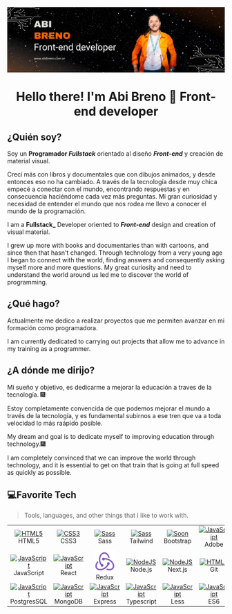 <img align="center" alt="banner" width="auto" src="Abi.png">

<h1 align="center">Hello there! I'm Abi Breno 🚀 Front-end developer</h1>

## ¿Quién soy? 
Soy un **Programador _Fullstack_** orientado al diseño ***Front-end*** y creación
de material visual.

Crecí más con libros y documentales que con dibujos animados, y desde entonces eso no ha cambiado. A través de la tecnología desde muy chica empecé a conectar con el mundo, encontrando respuestas y en consecuencia haciéndome cada vez más preguntas.
Mi gran curiosidad y necesidad de entender el mundo que nos rodea me llevo a conocer el mundo de la programación.

I am a **Fullstack_** Developer oriented to ***Front-end*** design and creation
of visual material.

I grew up more with books and documentaries than with cartoons, and since then that hasn't changed. Through technology from a very young age I began to connect with the world, finding answers and consequently asking myself more and more questions.
My great curiosity and need to understand the world around us led me to discover the world of programming.
## ¿Qué hago?
Actualmente me dedico a realizar proyectos que me permiten avanzar en mi formación como 
programadora.

I am currently dedicated to carrying out projects that allow me to advance in my training as a
programmer.

## ¿A dónde me dirijo?
Mi sueño y objetivo, es dedicarme a mejorar la educación a traves de la tecnología. 🎆

Estoy completamente convencida de que podemos mejorar el mundo a través de la tecnología, y es fundamental subirnos a ese tren que va a toda velocidad lo más raápido posible.

My dream and goal is to dedicate myself to improving education through technology.🎆

I am completely convinced that we can improve the world through technology, and it is essential to get on that train that is going at full speed as quickly as possible.

 <h2 align="left" id="macropower-tech">💻Favorite Tech</h2>

> Tools, languages, and other things that I like to work with.
<table align="center">
  <tr>
    <td align="center" width="100">
      <a href="#">
        <img src="https://upload.wikimedia.org/wikipedia/commons/6/61/HTML5_logo_and_wordmark.svg" width="50" height="50" alt="HTML5" />
      </a>
      <br>HTML5
    </td>
    <td align="center" width="100">
      <a href="#">
        <img src="https://upload.wikimedia.org/wikipedia/commons/d/d5/CSS3_logo_and_wordmark.svg" width="50" height="50" alt="CSS3" />
      </a>
      <br>CSS3
    </td>
    <td align="center"  width="100">
      <a href="#">
        <img src="https://upload.wikimedia.org/wikipedia/commons/9/96/Sass_Logo_Color.svg" width="50" height="50" alt="Sass" />
      </a>
      <br>Sass
    </td>
    <td align="center"  width="100">
      <a href="#">
        <img src="https://upload.wikimedia.org/wikipedia/commons/d/d5/Tailwind_CSS_Logo.svg" width="50" height="50" alt="Sass" />
      </a>
      <br>Tailwind
    </td>
    <td align="center" width="100">
      <a href="#">
        <img src="https://cdn.jsdelivr.net/gh/devicons/devicon/icons/bootstrap/bootstrap-original.svg" width="50" height="50" alt="Soon" />
      </a>
      <br>Bootstrap
    </td>
    <td align="center" width="100">
      <a href="#">
        <img src="https://cdn.worldvectorlogo.com/logos/adobe-illustrator-cc-2019.svg" width="50" height="50" alt="JavaScript" />
      </a>
      <br>Adobe
    </td>
    <td align="center" width="100">
      <a href="#">
        <img src="https://upload.wikimedia.org/wikipedia/commons/3/33/Figma-logo.svg" width="50" height="50" alt="Soon" />
      </a>
      <br>Figma
    </td>
  </tr>
  
  <tr>
    <td align="center" width="100">
      <a href="#">
        <img src="https://upload.wikimedia.org/wikipedia/commons/9/99/Unofficial_JavaScript_logo_2.svg" width="50" height="50" alt="JavaScript" />
      </a>
      <br>JavaScript
    </td>
    <td align="center" width="100">
      <a href="#">
        <img src="https://cdn.worldvectorlogo.com/logos/react-2.svg" width="50" height="50" alt="JavaScript" />
      </a>
      <br>React
    </td>
    <td align="center" width="100">
      <a href="#">
        <img src="https://raw.githubusercontent.com/sachinverma53121/sachinverma53121/master/icons/redux.png" width="50" height="50" alt="Redux" />
      </a>
      <br>Redux
    </td>
    </td>
    <td align="center" width="100">
      <a href="#">
        <img src="https://upload.wikimedia.org/wikipedia/commons/d/d9/Node.js_logo.svg" width="50" height="50" alt="NodeJS" />
      </a>
      <br>Node.js
    </td>
    <td align="center" width="100">
      <a href="#">
        <img src="https://cdn.worldvectorlogo.com/logos/next-js.svg" width="50" height="50" alt="NodeJS" />
      </a>
      <br>Next.js
    </td>

  <td align="center" width="100">
   <a href="#">
   <img src="https://cdn.jsdelivr.net/gh/devicons/devicon/icons/git/git-original.svg" width="50" height="50" alt="HTML5" />
 </a>
   <br>Git
  </td>
   <td align="center" width="100">
   <a href="#">
   <img src="https://cdn.jsdelivr.net/gh/devicons/devicon/icons/github/github-original.svg" width="50" height="50" alt="CSS3" />
   </a>
  <br>Github
   </td>
  </tr>
<tr>
    <td align="center" width="100">
      <a href="#">
        <img src="https://cdn.jsdelivr.net/gh/devicons/devicon/icons/mysql/mysql-original.svg" width="50" height="50" alt="JavaScript" />
      </a>
      <br>PostgresSQL
    </td>
  <td align="center" width="100">
      <a href="#">
        <img src="https://cdn.worldvectorlogo.com/logos/mongodb-icon-1.svg" width="50" height="50" alt="JavaScript" />
      </a>
      <br>MongoDB
    </td>
   <td align="center" width="100">
      <a href="#">
        <img src="https://cdn.worldvectorlogo.com/logos/express-109.svg" width="50" height="50" alt="JavaScript" />
      </a>
      <br>Express
    </td>
   <td align="center" width="100">
      <a href="#">
        <img src="https://cdn.worldvectorlogo.com/logos/typescript-2.svg" width="50" height="50" alt="JavaScript" />
      </a>
      <br>Typescript
    </td>
  <td align="center" width="100">
      <a href="#">
        <img src="https://cdn.worldvectorlogo.com/logos/less.svg" width="50" height="50" alt="JavaScript" />
      </a>
      <br>Less
    </td>
  <td align="center" width="100">
      <a href="#">
        <img src="https://cdn.worldvectorlogo.com/logos/es6.svg" width="50" height="50" alt="JavaScript" />
      </a>
      <br>ES6
    </td>
  <td align="center" width="100">
      <a href="#">
        <img src="https://cdn.worldvectorlogo.com/logos/photoshop-cc-4.svg" width="50" height="50" alt="JavaScript" />
      </a>
      <br>Photoshop
  </tr>
</table>